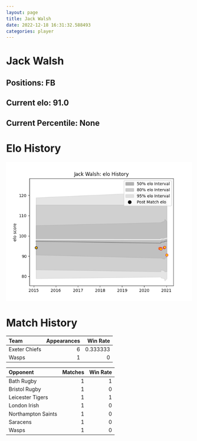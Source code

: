 ```yaml
---  
layout: page  
title: Jack Walsh  
date: 2022-12-18 16:31:32.588493  
categories: player  
---
```

# Jack Walsh

## Positions: FB

## Current elo: 91.0

## Current Percentile: None

# Elo History


![elo history](history_JackWalsh.png)
# Match History


| Team          |   Appearances |   Win Rate |
|:--------------|--------------:|-----------:|
| Exeter Chiefs |             6 |   0.333333 |
| Wasps         |             1 |   0        |

| Opponent           |   Matches |   Win Rate |
|:-------------------|----------:|-----------:|
| Bath Rugby         |         1 |          1 |
| Bristol Rugby      |         1 |          0 |
| Leicester Tigers   |         1 |          1 |
| London Irish       |         1 |          0 |
| Northampton Saints |         1 |          0 |
| Saracens           |         1 |          0 |
| Wasps              |         1 |          0 |